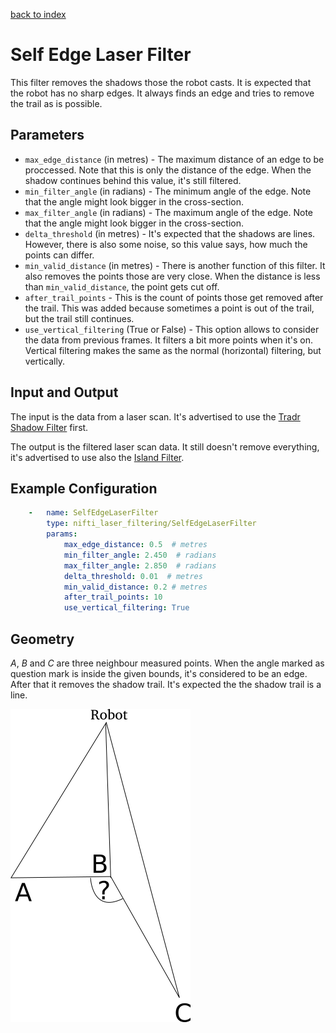 [back to index](index.md)

# Self Edge Laser Filter
This filter removes the shadows those the robot casts. It is expected that the robot has no sharp edges. It always finds an edge and tries to remove the trail as is possible.

## Parameters
* `max_edge_distance` (in metres) - The maximum distance of an edge to be proccessed. Note that this is only the distance of the edge. When the shadow continues behind this value, it's still filtered.
* `min_filter_angle` (in radians) - The minimum angle of the edge. Note that the angle might look bigger in the cross-section.
* `max_filter_angle` (in radians) - The maximum angle of the edge. Note that the angle might look bigger in the cross-section.
* `delta_threshold` (in metres) - It's expected that the shadows are lines. However, there is also some noise, so this value says, how much the points can differ.
* `min_valid_distance` (in metres) - There is another function of this filter. It also removes the points those are very close. When the distance is less than `min_valid_distance`, the point gets cut off.
* `after_trail_points` - This is the count of points those get removed after the trail. This was added because sometimes a point is out of the trail, but the trail still continues.
* `use_vertical_filtering` (True or False) - This option allows to consider the data from previous frames. It filters a bit more points when it's on. Vertical filtering makes the same as the normal (horizontal) filtering, but vertically.

## Input and Output
The input is the data from a laser scan. It's advertised to use the [Tradr Shadow Filter](TradrShadowFilter.md) first.

The output is the filtered laser scan data. It still doesn't remove everything, it's advertised to use also the [Island Filter](IslandFilter.md).

## Example Configuration
```yaml
    -   name: SelfEdgeLaserFilter
        type: nifti_laser_filtering/SelfEdgeLaserFilter
        params:
            max_edge_distance: 0.5  # metres
            min_filter_angle: 2.450  # radians
            max_filter_angle: 2.850  # radians
            delta_threshold: 0.01  # metres
            min_valid_distance: 0.2 # metres
            after_trail_points: 10
            use_vertical_filtering: True
```

## Geometry
*A*, *B* and *C* are three neighbour measured points. When the angle marked as question mark is inside the given bounds, it's considered to be an edge. After that it removes the shadow trail. It's expected the the shadow trail is a line.

![geometry showcase](geometry/SelfEdgeLaserFilter.svg.png)

